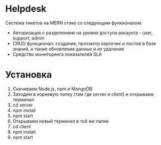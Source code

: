 # Helpdesk
Система тикетов на MERN стэке со следующим функионалом:
- Авторизация с разделением на уровни доступа аккаунта - user, support, admin
- CRUD функционал: создание, просмотр карточек и постов в базе знаний, а также обновление данных и их удаление
- Средство мониторинга показателей SLA 

# Установка
1. Скачиваем Node.js, npm и MongoDB
2. Заходим в корневую папку (там где server и client) и открываем терминал
3. cd server
4. npm install
5. npm start
6. Открываем новый терминал в той же папке
7. cd client
8. npm install
9. npm start
